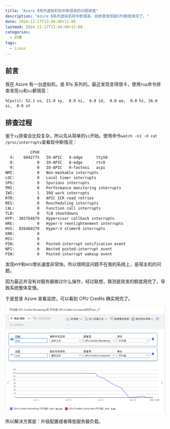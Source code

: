 ```yaml
---
title: "Azure B系列虚拟机软中断很高的问题排查"
description: "Azure B系列虚拟机软中断很高，经排查发现是CPU额度用完了。"
date: 2024-11-17T13:44:00+11:00
lastmod: 2024-11-17T13:44:00+11:00
categories:
  - 折腾
tags:
  - Linux
---
```


## 前言

我在 Azure 有一台虚拟机，是 B1s 系列的。最近发现变得很卡，使用`top`命令排查发现`sy`和`si`都很高：

```text
%Cpu(s): 52.1 us, 21.9 sy,  0.0 ni,  0.0 id,  0.0 wa,  0.0 hi, 26.0 si,  0.0 st
```

## 排查过程

鉴于`sy`排查会比较复杂，所以先从简单的`si`开始。使用命令`watch -n1 -d cat /proc/interrupts`查看软中断情况：

```text
           CPU0
  4:    6042775   IO-APIC   4-edge      ttyS0
  8:          0   IO-APIC   8-edge      rtc0
  9:          0   IO-APIC   9-fasteoi   acpi
NMI:          0   Non-maskable interrupts
LOC:          0   Local timer interrupts
SPU:          0   Spurious interrupts
PMI:          0   Performance monitoring interrupts
IWI:          1   IRQ work interrupts
RTR:          0   APIC ICR read retries
RES:          0   Rescheduling interrupts
CAL:          0   Function call interrupts
TLB:          0   TLB shootdowns
HYP:  303764679   Hypervisor callback interrupts
HRE:          0   Hyper-V reenlightenment interrupts
HVS:  826460279   Hyper-V stimer0 interrupts
ERR:          0
MIS:          0
PIN:          0   Posted-interrupt notification event
NPI:          0   Nested posted-interrupt event
PIW:          0   Posted-interrupt wakeup event
```

发现`HYP`和`HVS`增长速度非常快。所以很明显问题不在我的系统上，是宿主机的问题。

因为最近并没有对服务器做过什么操作，经过联想，猜测是突发的额度用完了，导致系统整体变慢。

于是登录 Azure 查看监控，可以看到 CPU Credits 确实用完了。

![CPU_Credits.png](CPU_Credits.png)

所以解决方案是：升级配置或者降低服务器负载。
